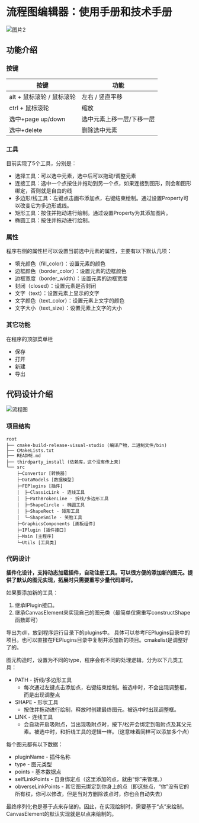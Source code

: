 # 流程图编辑器：使用手册和技术手册

![图片2](pic.png)

## 功能介绍

### 按键

| 按键                | 功能            |
|-------------------|---------------|
| alt + 鼠标滚轮 / 鼠标滚轮 | 左右 / 竖直平移     |
| ctrl + 鼠标滚轮       | 缩放            |
| 选中+page up/down   | 选中元素上移一层/下移一层 |
| 选中+delete         | 删除选中元素        |

### 工具

目前实现了5个工具，分别是：

- 选择工具：可以选中元素，选中后可以拖动/调整元素
- 连接工具：选中一个点按住并拖动到另一个点，如果连接到图形，则会和图形绑定，否则就是自由的线
- 多边形/线工具：左键点击画布添加点，右键结束绘制。通过设置Property可以改变它为多边形或线。
- 矩形工具：按住并拖动进行绘制。通过设置Property为其添加图片。
- 椭圆工具：按住并拖动进行绘制。

### 属性

程序右侧的属性栏可以设置当前选中元素的属性，主要有以下默认几项：

- 填充颜色（fill_color）：设置元素的颜色
- 边框颜色（border_color）：设置元素的边框颜色
- 边框宽度（border_width）：设置元素的边框宽度
- 封闭（closed）：设置元素是否封闭
- 文字（text）：设置元素上显示的文字
- 文字颜色（text_color）：设置元素上文字的颜色
- 文字大小（text_size）：设置元素上文字的大小

### 其它功能

在程序的顶部菜单栏

- 保存
- 打开
- 新建
- 导出

## 代码设计介绍

![流程图](流程图.png)

### 项目结构

```angular2html
root
├── cmake-build-release-visual-studio (编译产物，二进制文件/bin)
├── CMakeLists.txt
├── README.md
├── thirdparty_install (依赖库，这个没有传上来)
└── src
    ├─Convertor [转换器]
    ├─DataModels [数据模型]
    ├─FEPlugins [插件]
    │  ├─ClassicLink - 连线工具
    │  ├─PathBrokenLine - 折线/多边形工具
    │  ├─ShapeCircle - 椭圆工具
    │  ├─ShapeRect - 矩形工具
    │  └─ShapeSmile - 笑脸工具
    ├─GraphicsComponents [画板组件]
    ├─IPlugin [插件接口]
    ├─Main [主程序]
    └─Utils [工具类]
```

### 代码设计

**插件化设计，支持动态加载插件，自动注册工具。可以很方便的添加新的图元。提供了默认的图元实现，拓展时只需要重写少量代码即可。**

如果要添加新的工具：

1. 继承IPlugin接口。
2. 继承CanvasElement来实现自己的图元类（最简单仅需重写constructShape函数即可）

导出为dll，放到程序运行目录下的plugins中。
具体可以参考FEPlugins目录中的项目。也可以直接在FEPlugins目录中复制并添加新的项目。cmakelist是调整好了的。

图元构造时，设置为不同的type，程序会有不同的处理逻辑，分为以下几类工具：

- PATH - 折线/多边形工具
    - 每次通过左键点击添加点，右键结束绘制。被选中时，不会出现调整框，而是出现调整点
- SHAPE - 形状工具
    - 按住并拖动进行绘制，释放时创建最终图元。被选中时出现调整框。
- LINK - 连线工具
    - 会自动开启吸附点，当出现吸附点时，按下/松开会绑定到吸附点及其父元素。被选中时，和折线工具的逻辑一样。（这意味着同样可以添加多个点）

每个图元都有以下数据：

- pluginName - 插件名称
- type - 图元类型
- points - 基本数据点
- selfLinkPoints - 自身绑定点（这里添加的点，就由“你”来管理。）
- obverseLinkPoints - 其它图元绑定到你身上的点（即这些点，“你”没有它的所有权，你可以修改，但是当对方删除该点时，你也会自动失去）

最终序列化也是基于点来存储的。因此，在实现绘制时，需要基于“点”来绘制。CanvasElement的默认实现就是以点来绘制的。